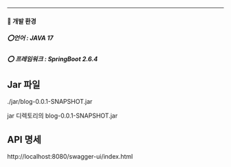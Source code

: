 <hr/>

#### :incoming_envelope: 개발 환경

##### :o:언어 : JAVA 17

##### :o: 프레임워크 : SpringBoot 2.6.4



## Jar 파일

./jar/blog-0.0.1-SNAPSHOT.jar

jar 디렉토리의 blog-0.0.1-SNAPSHOT.jar



## API 명세

http://localhost:8080/swagger-ui/index.html